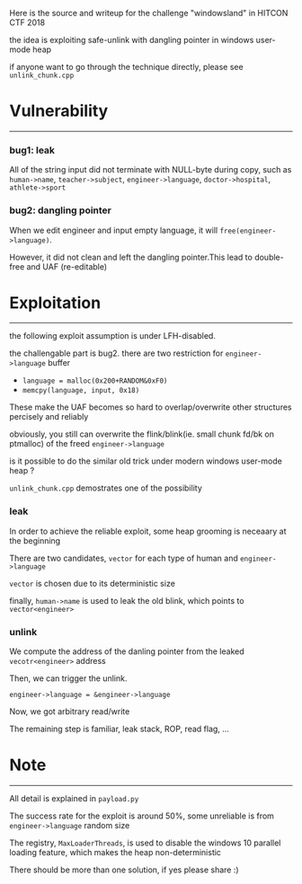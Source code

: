 Here is the source and writeup for the challenge "windowsland" in HITCON CTF 2018

the idea is exploiting safe-unlink with dangling pointer in windows user-mode heap

if anyone want to go through the technique directly, please see `unlink_chunk.cpp`

# Vulnerability
---
### bug1: leak
All of the string input did not terminate with NULL-byte during copy, such as `human->name`, `teacher->subject`, `engineer->language`, `doctor->hospital`, `athlete->sport`
### bug2: dangling pointer
When we edit engineer and input empty language, it will `free(engineer->language)`.

However, it did not clean and left the dangling pointer.This lead to double-free and UAF (re-editable)

# Exploitation
---
the following exploit assumption is under LFH-disabled.

the challengable part is bug2. there are two restriction for `engineer->language` buffer

- `language = malloc(0x200+RANDOM&0xF0)`
- `memcpy(language, input, 0x18)`

These make the UAF becomes so hard to overlap/overwrite other structures percisely and reliably

obviously, you still can overwrite the flink/blink(ie. small chunk fd/bk on ptmalloc) of the freed `engineer->language`

is it possible to do the similar old trick under modern windows user-mode heap ?

`unlink_chunk.cpp` demostrates one of the possibility

### leak
In order to achieve the reliable exploit, some heap grooming is neceaary at the beginning

There are two candidates, `vector` for each type of human and `engineer->language`

`vector` is chosen due to its deterministic size

finally, `human->name` is used to leak the old blink, which points to `vector<engineer>` 

### unlink
We compute the address of the danling pointer from the leaked `vecotr<engineer>` address

Then, we can trigger the unlink.

`engineer->language = &engineer->language`

Now, we got arbitrary read/write

The remaining step is familiar, leak stack, ROP, read flag, ...

# Note
---
All detail is explained in `payload.py`

The success rate for the exploit is around 50%, some unreliable is from `engineer->language` random size

The registry, `MaxLoaderThreads`, is used to disable the windows 10 parallel loading feature, which makes the heap non-deterministic

There should be more than one solution, if yes please share :)

